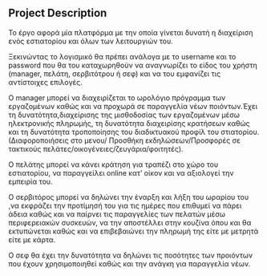 Project Description
----
Το έργο αφορά μία πλατφόρμα με την οποία γίνεται δυνατή η διαχείριση ενός εστιατορίου και όλων
των λειτουργιών του. 

Ξεκινώντας το λογισμικό θα πρέπει ανάλογα με το username και το password που θα του καταχωρηθούν
να αναγνωρίζει το είδος του χρήστη (manager, πελάτη, σερβιτότρου ή σεφ) και να του εμφανίζει τις
αντίστοιχες επιλογές.

Ο manager μπορεί να διαχειρίζεται το ωρολόγιο πρόγραμμα των εργαζομένων καθώς και να προχωρά
σε παραγγελία νέων ποιόντων.Έχει τη δυνατότητα,διαχείρισης της μισθοδοσίας των εργαζομένων
μέσω ηλεκτρονικής πληρωμής, τη δυνατότητα διαχειρίσης κρατήσεων καθώς και τη δυνατότητα
τροποποίησης του διαδικτυακού προφίλ του στιατορίου. (Διαφοροποιήσεις στο μενου/ Προσθήκη
εκδηλώσεων/Προσφορές σε τακτικούς πελάτες/οικογένειες/ζευγάρια/φοιτητές).

Ο πελάτης μπορεί να κάνει κράτηση για τραπέζι στο χώρο του εστιατορίου, να παραγγείλει online κατ’
οίκον και να αξιολογεί την εμπειρία του.

Ο σερβιτόρος μπορεί να δηλώνει την έναρξη και λήξη του ωραρίου του ,να εκφράζει την προτίμησή
του για τις ημέρες που επιθυμεί να πάρει άδεια καθώς και να παίρνει τις παραγγελίες των πελατών μέσω
περιφερειακών συσκευών, να την αποστέλλει στην κουζίνα όπου και θα εκτυπώνεται καθώς και να
επιβεβαιώνει την πληρωμή της είτε με μετρητά είτε με κάρτα.

Ο σεφ θα έχει την δυνατότητα να δηλώνει τις ποσότητες των προιόντων που έχουν χρησιμοποιηθεί
καθώς και την ανάγκη για παραγγελία νέων. 



